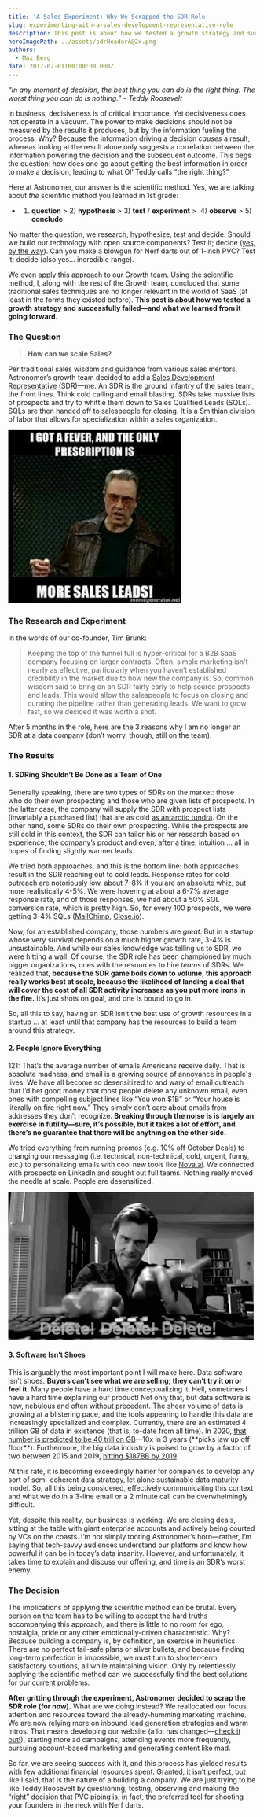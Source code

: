```yaml
---
title: 'A Sales Experiment: Why We Scrapped the SDR Role'
slug: experimenting-with-a-sales-development-representative-role
description: This post is about how we tested a growth strategy and successfully failed—and what we learned from it going forward.
heroImagePath: ../assets/sdrHeaderA@2x.png
authors:
  - Max Berg
date: 2017-02-01T00:00:00.000Z
---
```

<!-- markdownlint-disable-file -->
_“In any moment of decision, the best thing you can do is the right thing. The worst thing you can do is nothing.” - Teddy Roosevelt_

In business, decisiveness is of critical importance. Yet decisiveness does not operate in a vacuum. The power to make decisions should not be measured by the results it produces, but by the information fueling the process. Why? Because the information driving a decision _causes_ a result, whereas looking at the result alone only suggests a correlation between the information powering the decision and the subsequent outcome. This begs the question: how does one go about getting the best information in order to make a decision, leading to what Ol’ Teddy calls “the right thing?”

Here at Astronomer, our answer is the scientific method. Yes, we are talking about _the_ scientific method you learned in 1st grade:

- 1) **question** \> 2) **hypothesis** \> 3) **test** / **experiment** \> &nbsp;4) **observe** \> 5) **conclude**

No matter the question, we research, hypothesize, test and decide. Should we build our technology with open source components? Test it; decide ([yes, by the way](https://www.astronomer.io/blog/our-open-source-philosophy)). Can you make a blowgun for Nerf darts out of 1-inch PVC? Test it; decide (also yes... incredible range).

We even apply this approach to our Growth team. Using the scientific method, I, along with the rest of the Growth team, concluded that some traditional sales techniques are no longer relevant in the world of SaaS (at least in the forms they existed before). **This post is about how we tested a growth strategy and successfully failed—and what we learned from it going forward.**

### The Question
> **How can we scale Sales?**

Per traditional sales wisdom and guidance from various sales mentors, Astronomer’s growth team decided to add a [Sales Development Representative](https://www.ringdna.com/inside-sales-glossary/inside-sales-glossaryinside-sales-glossarywhat-are-sales-development-reps-sdrs) (SDR)—me. An SDR is the ground infantry of the sales team, the front lines. Think cold calling and email blasting. SDRs take massive lists of prospects and try to whittle them down to Sales Qualified Leads (SQLs). SQLs are then handed off to salespeople for closing. It is a Smithian division of labor that allows for specialization within a sales organization.

![Picture1-2.png](../assets/Picture1-2.png)

### The Research and Experiment

In the words of our co-founder, Tim Brunk:

> Keeping the top of the funnel full is hyper-critical for a B2B SaaS company focusing on larger contracts. Often, simple marketing isn't nearly as effective, particularly when you haven’t established credibility in the market due to how new the company is. So, common wisdom said to bring on an SDR fairly early to help source prospects and leads. This would allow the salespeople to focus on closing and curating the pipeline rather than generating leads. We want to grow fast, so we decided it was worth a shot.

After 5 months in the role, here are the 3 reasons why I am no longer an SDR at a data company (don’t worry, though, still on the team).

### The Results

#### 1. SDRing Shouldn’t Be Done as a Team of One

Generally speaking, there are two types of SDRs on the market: those who&nbsp;do their own prospecting and those who&nbsp;are given lists of prospects. In the latter case, the company will supply the SDR with prospect lists (invariably a purchased list) that are as cold [as antarctic tundra](https://youtu.be/OL7O5O7U4Gs?t=1m8s). On the other hand, some SDRs do their own prospecting. While the prospects are still cold in this context, the SDR can tailor his or her research based on experience, the company’s product and even, after a time, intuition … all in hopes of finding slightly warmer leads.

We tried both approaches, and this is the bottom line: both approaches result in the SDR reaching out to cold leads. Response rates for cold outreach are notoriously low, about 7-8% if you are an absolute whiz, but more realistically 4-5%. We were hovering at about a 6-7% average response rate, and of those responses, we had about a 50% SQL conversion rate, which is pretty high. So, for every 100 prospects, we were getting 3-4% SQLs ([MailChimp](https://mailchimp.com/resources/research/email-marketing-benchmarks/), [Close.io](https://blog.close.io/cold-calling-conversion-funnel-analytics)).&nbsp;

Now, for an established company, those numbers are _great_. But in a startup whose very survival depends on a much higher growth rate, 3-4% is unsustainable. And&nbsp;while our sales knowledge was telling us to SDR, we were hitting a wall. Of course, the SDR role has been championed by much bigger organizations, ones with the resources to hire _teams_ of SDRs. We realized that, **because the SDR game boils down to volume, this approach really works best at scale, because the likelihood of landing a deal that will cover the cost of all SDR activity increases as you put more irons in the fire.** It’s just shots on goal, and one is bound to go in.&nbsp;

So, all this to say, having an&nbsp;SDR isn’t the best use of growth resources in a startup ... at least until that company has the resources to build a team around this strategy.&nbsp;

#### 2. People Ignore Everything

121: That’s the average number of emails Americans receive daily. That is absolute madness, and email is a growing source of annoyance in people's lives. We have all&nbsp;become so desensitized to and wary of email outreach that I’d bet good money that most people delete any unknown email, even ones with compelling subject lines like “You won $1B” or “Your house is literally on fire right now.” They simply don’t care about emails from addresses they don’t recognize. **Breaking through the noise is is largely an exercise in futility—sure, it’s possible, but it takes a lot of effort, and there’s no guarantee that there will be anything on the other side.**

We tried everything from running promos (e.g. 10% off October Deals) to changing our messaging (i.e. technical, non-technical, cold, urgent, funny, etc.) to personalizing emails with cool new tools like [Nova.ai](https://www.nova.ai/). We connected with prospects on LinkedIn and sought out full teams. Nothing really moved the needle at scale. People are desensitized.

![giphy (1) 2.gif](../assets/giphy(1)2.gif)

#### 3. Software Isn’t Shoes

This is arguably the most important point I will make here. Data software isn’t shoes. **Buyers can’t see what we are selling; they can’t try it on or feel it.** Many people have a hard time conceptualizing it. Hell, sometimes I have a hard time explaining our product! Not only that, but data software is new, nebulous and often without precedent. The sheer volume of data is growing at a blistering pace, and the tools appearing to handle this data are increasingly specialized and complex. Currently, there are an estimated 4 trillion GB of data in existence (that is, to-date from all time). In 2020, [that number is predicted to be 40 trillion GB](https://www.emc.com/leadership/digital-universe/2014iview/executive-summary.htm)—10x in 3 years (\*\*picks jaw up off floor\*\*). Furthermore, the big data industry is poised to grow by a factor of two between 2015 and 2019, [hitting $187BB by 2019](https://www.informationweek.com/big-data/big-data-analytics/big-data-analytics-sales-will-reach-%24187-billion-by-2019/d/d-id/1325631).

At this rate, it is becoming exceedingly hairier for companies to develop any sort of semi-coherent data strategy, let alone sustainable data maturity model. So, all this being considered, effectively communicating this context and what we do in a 3-line email or a 2 minute call can be overwhelmingly difficult.

Yet, despite this reality, our business is working. We are closing deals, sitting at the table with giant enterprise accounts and actively being courted by VCs on the coasts. I’m not simply tooting Astronomer’s horn—rather, I’m saying that tech-savvy audiences understand our platform and know how powerful it can be in today’s data insanity. However, and unfortunately, it takes time to explain and discuss our offering, and time is an SDR’s worst enemy.

### The Decision

The implications of applying the scientific method can be brutal. Every person on the team has to be willing to accept the hard truths accompanying this approach, and there is little to no room for ego, nostalgia, pride or any other emotionally-driven characteristic. Why? Because building a company is, by definition, an exercise in heuristics. There are no perfect fail-safe plans or silver bullets, and because finding long-term perfection is impossible, we must turn to shorter-term satisfactory solutions, all while maintaining vision. Only by relentlessly applying the scientific method can we successfully find the best solutions for our current problems.

**After gritting through the experiment, Astronomer decided to scrap the SDR role (for now).** What are we doing instead? We reallocated our focus, attention and resources toward the already-humming marketing machine. We are now relying more on inbound lead generation strategies and warm intros. That means developing our website (a lot has changed—[check it out!](https://www.astronomer.io/)), starting more ad campaigns, attending events more frequently, pursuing account-based marketing and generating content like mad.

So far, we are seeing success with it, and this process has yielded results with few additional financial resources spent. Granted, it isn’t perfect, but like I said, that is the nature of a building a company. We are just trying to be like Teddy Roosevelt by questioning, testing, observing and making the “right” decision that PVC piping is, in fact, the preferred tool for shooting your founders in the neck with Nerf darts.

